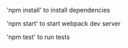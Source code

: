 <p>'npm install' to install dependencies</p>
<p>'npm start' to start webpack dev server</p>
<p>'npm test' to run tests</p>
